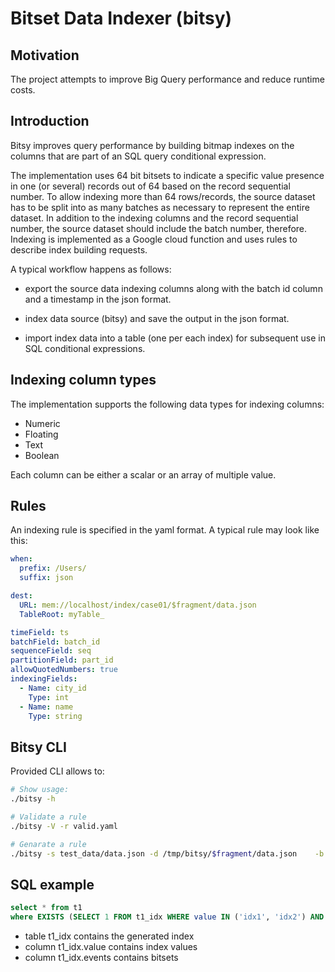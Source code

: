 # Bitset Data Indexer (bitsy)


## Motivation

The project attempts to improve Big Query performance and reduce runtime costs.  


## Introduction

Bitsy improves query performance by building bitmap indexes on the columns that are part of 
an SQL query conditional expression.

The implementation uses 64 bit bitsets to indicate a specific value presence in one (or several) records 
out of 64 based on the record sequential number.  To allow indexing more than 64 rows/records, the source 
dataset has to be split into as many batches as necessary to represent the entire dataset. In addition 
to the indexing columns and the record sequential number, the source dataset should include the batch number, 
therefore.  Indexing is implemented as a Google cloud function and uses rules to describe index building requests.

A typical workflow happens as follows:  

- export the source data indexing columns along with the batch id column and a timestamp in the json format.

- index data source (bitsy) and save the output in the json format.

- import index data into a table (one per each index) for subsequent use in SQL conditional 
expressions.


## Indexing column types

The implementation supports the following data types for indexing columns:

- Numeric
- Floating
- Text
- Boolean

Each column can be either a scalar or an array of multiple value.


## Rules

An indexing rule is specified in the yaml format.  A typical rule may look like this:

```yaml
when:
  prefix: /Users/
  suffix: json

dest:
  URL: mem://localhost/index/case01/$fragment/data.json
  TableRoot: myTable_

timeField: ts
batchField: batch_id
sequenceField: seq
partitionField: part_id
allowQuotedNumbers: true
indexingFields:
  - Name: city_id
    Type: int
  - Name: name
    Type: string
```

## Bitsy CLI

Provided CLI allows to:

```bash
# Show usage:
./bitsy -h

# Validate a rule
./bitsy -V -r valid.yaml

# Genarate a rule
./bitsy -s test_data/data.json -d /tmp/bitsy/$fragment/data.json    -b batchId  -q seq  -f x:string  -f y:int
```

## SQL example

```sql
select * from t1
where EXISTS (SELECT 1 FROM t1_idx WHERE value IN ('idx1', 'idx2') AND t1.batch_id = t1_idx.batch_id and  AND t1_idx.events & (1 << t1.seq) != 0)
```

- table t1_idx contains the generated index
- column t1_idx.value contains index values
- column t1_idx.events contains bitsets
